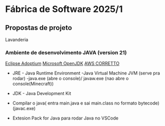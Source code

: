 # Fábrica de Software 2025/1 
## Propostas de projeto

Lavanderia

### Ambiente de desenvolvimento JAVA (version 21)
[Eclipse Adoptium](https://adoptium.net/)
[Microsoft OpenJDK](https://www.microsoft.com/openjdk)
[AWS CORRETTO](https://aws.amazon.com/pt/corretto/)

- JRE - Java Runtime Environment
  -Java Virtual Machine JVM (serve pra rodar)
   -java.exe (abre o console)/ javaw.exe (nao abre o console(Minecraft))
- JDK - Java Development Kit
 - Compilar o java( entra main.java e sai main.class no formato bytecode)(javac.exe) 

 - Extesion Pack for Java para rodar Java no VSCode